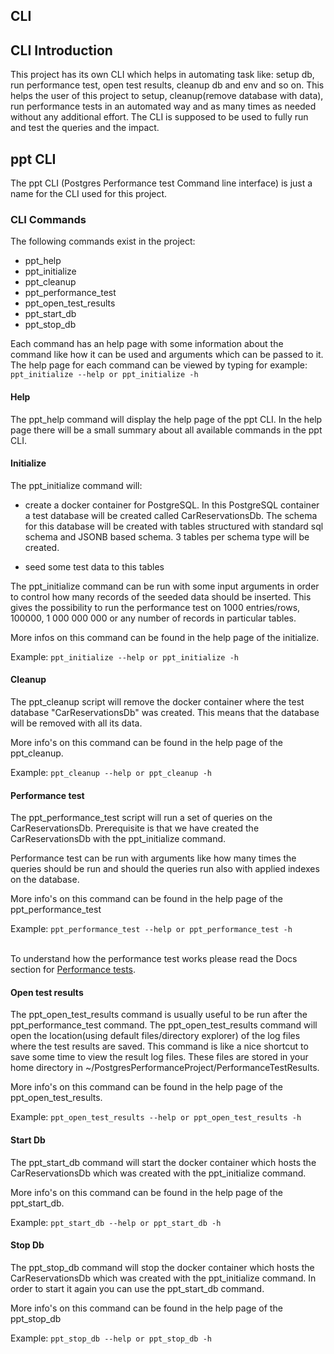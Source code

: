 ## CLI

## CLI Introduction
This project has its own CLI which helps in automating task like: setup db, run performance test, 
open test results, cleanup db and env and so on. This helps the user of this project to setup, 
cleanup(remove database with data), run performance tests in an automated way and as many times
as needed without any additional effort. The CLI is supposed to be used to fully run and 
test the queries and the impact.

## ppt CLI
The ppt CLI (Postgres Performance test Command line interface) is just a name for the CLI used 
for this project.

### CLI Commands

The following commands exist in the project:

- ppt_help
- ppt_initialize
- ppt_cleanup
- ppt_performance_test
- ppt_open_test_results
- ppt_start_db
- ppt_stop_db

Each command has an help page with some information about the command like how it can be 
used and arguments which can be passed to it. The help page for each command can be viewed by typing for 
example: `ppt_initialize --help or ppt_initialize -h`

#### Help

The ppt_help command will display the help page of the ppt CLI. In the help page there will be a small
summary about all available commands in the ppt CLI.

#### Initialize

The ppt_initialize command will: 
- create a docker container for PostgreSQL. In this PostgreSQL container a test database will be created 
    called CarReservationsDb. The schema for this database will be created with tables structured with standard sql schema and JSONB based schema. 3 tables per schema type will be created.

- seed some test data to this tables

The ppt_initialize command can be run with some input arguments in order to control how many records of the seeded data
should be inserted. This gives the possibility to run the performance test on 1000 entries/rows, 100000, 1 000 000 000 or any number of records in particular tables.

More infos on this command can be found in the help page of the initialize.

Example: `ppt_initialize --help or ppt_initialize -h`

#### Cleanup

The ppt_cleanup script will remove the docker container where the test database "CarReservationsDb" was created.
This means that the database will be removed with all its data.

More info's on this command can be found in the help page of the ppt_cleanup.

Example: `ppt_cleanup --help or ppt_cleanup -h`

#### Performance test

The ppt_performance_test script will run a set of queries on the CarReservationsDb. Prerequisite is that
we have created the CarReservationsDb with the ppt_initialize command.

Performance test can be run with arguments like how many times the queries should be run and should the queries run
also with applied indexes on the database.

More info's on this command can be found in the help page of the ppt_performance_test

Example: `ppt_performance_test --help or ppt_performance_test -h`

\
To understand how the performance test works please read the Docs section for [Performance tests](PerformanceTest.md).

#### Open test results

The ppt_open_test_results command is usually useful to be run after the ppt_performance_test command. The 
ppt_open_test_results command will open the location(using default files/directory explorer) of the log files where the test results are saved. This command is like a nice shortcut to save some time to view the result log files. These files
are stored in your home directory in ~/PostgresPerformanceProject/PerformanceTestResults.

More info's on this command can be found in the help page of the ppt_open_test_results.

Example: `ppt_open_test_results --help or ppt_open_test_results -h`

#### Start Db

The ppt_start_db command will start the docker container which hosts the CarReservationsDb which was created with the ppt_initialize command.

More info's on this command can be found in the help page of the ppt_start_db.

Example: `ppt_start_db --help or ppt_start_db -h`

#### Stop Db

The ppt_stop_db command will stop the docker container which hosts the CarReservationsDb which was created with the ppt_initialize command. In order to start it again you can use the ppt_start_db command.

More info's on this command can be found in the help page of the ppt_stop_db

Example: `ppt_stop_db --help or ppt_stop_db -h`
